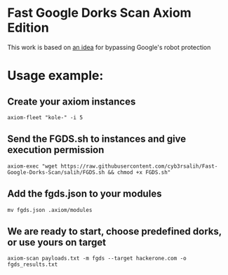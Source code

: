 # Fast Google Dorks Scan Axiom Edition

This work is based on [an idea](https://github.com/IvanGlinkin/Fast-Google-Dorks-Scan/issues/9) for bypassing Google's robot protection

# Usage example:

## Create your axiom instances
`axiom-fleet "kole-" -i 5`

## Send the FGDS.sh to instances and give execution permission
`axiom-exec "wget https://raw.githubusercontent.com/cyb3rsalih/Fast-Google-Dorks-Scan/salih/FGDS.sh && chmod +x FGDS.sh"`

## Add the fgds.json to your modules
`mv fgds.json .axiom/modules`

## We are ready to start, choose predefined dorks, or use yours on target
`axiom-scan payloads.txt -m fgds --target hackerone.com -o fgds_results.txt`

